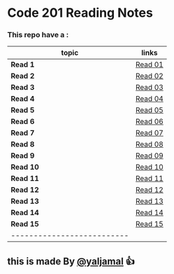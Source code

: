 # Code 201 Reading Notes
### This repo have a :



|topic  | links   |
|------ | --------|
|**Read 1** | [Read 01 ](https://yaljamal.github.io/reading-notes/class-01)|
|**Read 2** | [Read 02](https://yaljamal.github.io/reading-notes/class-02) |
|**Read 3** | [Read 03](https://yaljamal.github.io/reading-notes/class-03) |
|**Read 4** | [Read 04](https://yaljamal.github.io/reading-notes/class-04) |
|**Read 5** | [Read 05]() |
|**Read 6** | [Read 06]() |
|**Read 7** | [Read 07]() |
|**Read 8** | [Read 08]() |
|**Read 9** | [Read 09]() |
|**Read 10** | [Read 10]() |
|**Read 11** | [Read 11]() |
|**Read 12** | [Read 12]() |
|**Read 13** | [Read 13]() |
|**Read 14** | [Read 14]() |
|**Read 15** | [Read 15]() |
|--------------------------|

## this is made By [@yaljamal](https://github.com/yaljamal) :+1:
